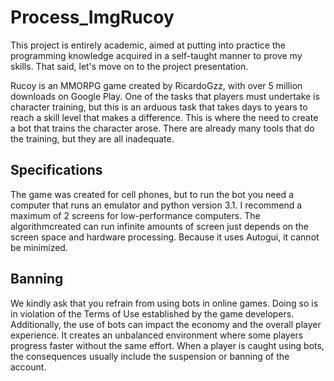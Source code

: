 # Process_ImgRucoy


This project is entirely academic, aimed at putting into practice the programming knowledge acquired in a self-taught manner to prove my skills. That said, let's move on to the project presentation.

Rucoy is an MMORPG game created by RicardoGzz, with over 5 million downloads on Google Play. One of the tasks that players must undertake is character training, but this is an arduous task that takes days to years to reach a skill level that makes a difference. This is where the need to create a bot that trains the character arose. There are already many tools that do the training, but they are all inadequate.

 ## Specifications
 The game was created for cell phones, but to run the bot you need a computer that
 runs an emulator and python version 3.1. I recommend a maximum of 2 screens for low-performance computers. The algorithmcreated can run infinite amounts of screen just depends on the screen space and
 hardware processing. Because it uses Autogui, it cannot be minimized.

 ## Banning
 We kindly ask that you refrain from using bots in online games. Doing so is in violation of the Terms of Use established by the game developers. Additionally, the use of bots can impact the economy and the overall 
 player experience. It creates an unbalanced environment where some players progress faster without the same effort. When a player is caught using bots, the consequences usually include the suspension or banning of 
 the account.
